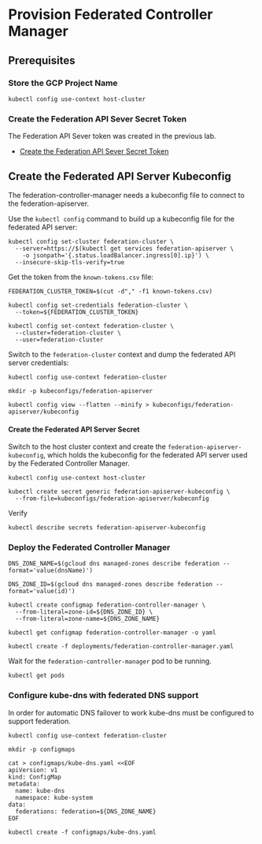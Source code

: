 # Provision Federated Controller Manager

## Prerequisites

### Store the GCP Project Name

```
kubectl config use-context host-cluster
```

### Create the Federation API Sever Secret Token

The Federation API Sever token was created in the previous lab.

* [Create the Federation API Sever Secret Token](provision-federation-apiserver.md#create-the-federation-api-server-secret)

## Create the Federated API Server Kubeconfig

The federation-controller-manager needs a kubeconfig file to connect to the federation-apiserver.

Use the `kubectl config` command to build up a kubeconfig file for the federated API server:

```
kubectl config set-cluster federation-cluster \
  --server=https://$(kubectl get services federation-apiserver \
    -o jsonpath='{.status.loadBalancer.ingress[0].ip}') \
  --insecure-skip-tls-verify=true
```

Get the token from the `known-tokens.csv` file:

```
FEDERATION_CLUSTER_TOKEN=$(cut -d"," -f1 known-tokens.csv)
```

```
kubectl config set-credentials federation-cluster \
  --token=${FEDERATION_CLUSTER_TOKEN}
```

```
kubectl config set-context federation-cluster \
  --cluster=federation-cluster \
  --user=federation-cluster
```

Switch to the `federation-cluster` context and dump the federated API server credentials:

```
kubectl config use-context federation-cluster
```

```
mkdir -p kubeconfigs/federation-apiserver
```

```
kubectl config view --flatten --minify > kubeconfigs/federation-apiserver/kubeconfig
```

#### Create the Federated API Server Secret

Switch to the host cluster context and create the `federation-apiserver-kubeconfig`, which holds the kubeconfig for the federated API server used by the Federated Controller Manager.

```
kubectl config use-context host-cluster
```

```
kubectl create secret generic federation-apiserver-kubeconfig \
  --from-file=kubeconfigs/federation-apiserver/kubeconfig
```

Verify

```
kubectl describe secrets federation-apiserver-kubeconfig
```

### Deploy the Federated Controller Manager

```
DNS_ZONE_NAME=$(gcloud dns managed-zones describe federation --format='value(dnsName)')
```

```
DNS_ZONE_ID=$(gcloud dns managed-zones describe federation --format='value(id)')
```

```
kubectl create configmap federation-controller-manager \
  --from-literal=zone-id=${DNS_ZONE_ID} \
  --from-literal=zone-name=${DNS_ZONE_NAME}
```

```
kubectl get configmap federation-controller-manager -o yaml
```

```
kubectl create -f deployments/federation-controller-manager.yaml
```

Wait for the `federation-controller-manager` pod to be running.

```
kubectl get pods
```

### Configure kube-dns with federated DNS support

In order for automatic DNS failover to work kube-dns must be configured to support federation.

```
kubectl config use-context federation-cluster
```

```
mkdir -p configmaps
```

```
cat > configmaps/kube-dns.yaml <<EOF
apiVersion: v1
kind: ConfigMap
metadata:
  name: kube-dns
  namespace: kube-system
data:
  federations: federation=${DNS_ZONE_NAME}
EOF
```

```
kubectl create -f configmaps/kube-dns.yaml 
```


